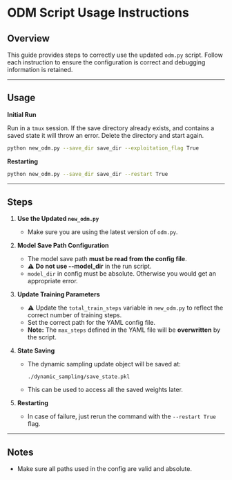 # ODM Script Usage Instructions

## Overview
This guide provides steps to correctly use the updated `odm.py` script. Follow each instruction to ensure the configuration is correct and debugging information is retained.

---

## Usage

**Initial Run**

Run in a `tmux` session. If the save directory already exists, and contains a saved state it will throw an error. Delete the directory and start again.
```bash
python new_odm.py --save_dir save_dir --exploitation_flag True
```

**Restarting**
```bash
python new_odm.py --save_dir save_dir --restart True
```

---

## Steps

1. **Use the Updated `new_odm.py`**
   - Make sure you are using the latest version of `odm.py`.

2. **Model Save Path Configuration**
   - The model save path **must be read from the config file**.
   - ⚠️ **Do not use --model_dir** in the run script. 
   - `model_dir` in config must be absolute. Otherwise you would get an appropriate error.

3. **Update Training Parameters**
   - ⚠️ Update the `total_train_steps` variable in `new_odm.py` to reflect the correct number of training steps.
   - Set the correct path for the YAML config file.
   - **Note:** The `max_steps` defined in the YAML file will be **overwritten** by the script.

4. **State Saving**
   - The dynamic sampling update object will be saved at:
     ```
     ./dynamic_sampling/save_state.pkl
     ```
   - This can be used to access all the saved weights later.

5. **Restarting**
   - In case of failure, just rerun the command with the `--restart True` flag.

---

## Notes
- Make sure all paths used in the config are valid and absolute.

